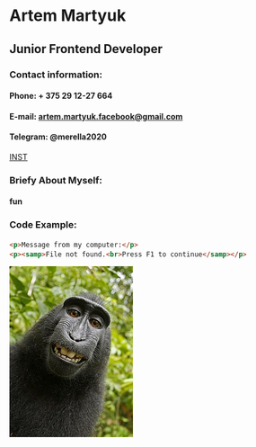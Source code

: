 # Artem Martyuk
## Junior Frontend Developer
### Contact information:
#### Phone: + 375 29 12-27 664
#### E-mail: artem.martyuk.facebook@gmail.com
#### Telegram: @merella2020
[INST](https://www.instagram.com/http_mart.art/?hl=ru)
### Briefy About Myself:
#### fun

### Code Example:
```html
<p>Message from my computer:</p>
<p><samp>File not found.<br>Press F1 to continue</samp></p>
```
![Это опциональный alt-text](/monkey.jpg)
